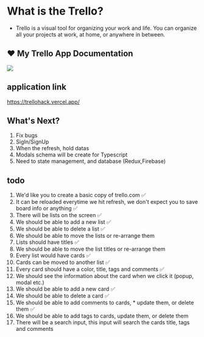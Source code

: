 # What is the Trello?
* Trello is a visual tool for organizing your work and life. You can organize all your projects at work, at home, or anywhere in between.

## ❤️ My Trello App Documentation
![](https://github.com/mhndsbgyn/trellohack/blob/main/public/trello.gif)

## application link
https://trellohack.vercel.app/

## What's Next?
1. Fix bugs
2. SigIn/SignUp
3. When the refresh, hold datas
4. Modals schema will be create for Typescript
5. Need to state management, and database (Redux,Firebase)

## todo
1. We'd like you to create a basic copy of trello.com ✅
2. It can be reloaded everytime we hit refresh, we don't expect you to save board info or anything ✅
3. There will be lists on the screen ✅
4. We should be able to add a new list ✅
5. We should be able to delete a list ✅
6. We should be able to move the lists or re-arrange them 
7. Lists should have titles ✅
8. We should be able to move the list titles or re-arrange them
9. Every list would have cards ✅
10. Cards can be moved to another list ✅
11. Every card should have a color, title, tags and comments ✅
12. We should see the information about the card when we click it (popup, modal etc.)
13. We should be able to add a new card ✅
14. We should be able to delete a card ✅
15. We should be able to add comments to cards, * update them, or delete them ✅
16. We should be able to add tags to cards, update them, or delete them
17. There will be a search input, this input will search the cards title, tags and comments
